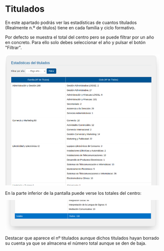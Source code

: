 # Titulados

En este apartado podrás ver las estadísticas de cuantos titulados (Realmente n.º de titulos) tiene en cada familia y ciclo formativo.

Por defecto se muestra el total del centro pero se puede filtrar por un año en concreto. Para ello solo debes seleccionar el año y pulsar el botón "Filtrar".

![](titulados.png)

En la parte inferior de la pantalla puede verse los totales del centro:

![](titulados_totales.png)

Destacar que aparece el nº titulados aunque dichos titulados hayan borrado su cuenta ya que se almacena el número total aunque se den de baja.
